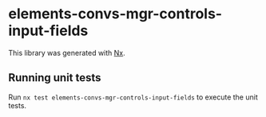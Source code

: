 # elements-convs-mgr-controls-input-fields

This library was generated with [Nx](https://nx.dev).

## Running unit tests

Run `nx test elements-convs-mgr-controls-input-fields` to execute the unit tests.
